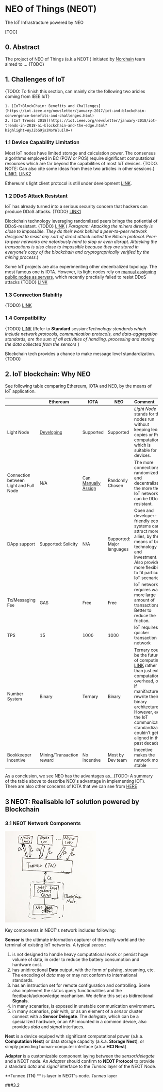 # NEO of Things (NEOT) 

The IoT Infrastracture powered by NEO



[TOC]



## 0. Abstract

The project of NEO of Things (a.k.a NEOT ) initiated by [Norchain](www.norchain.io) team aimed to … {TODO}

## 1. Challenges of IoT

{TODO: To finish this section, can mainly cite the following two aricles coming from IEEE IoT}

	1. [IoT+BlockChain: Benefits and Challenges](https://iot.ieee.org/newsletter/january-2017/iot-and-blockchain-convergence-benefits-and-challenges.html)
	2. [IoT Trends 2018](https://iot.ieee.org/newsletter/january-2018/iot-trends-in-2018-ai-blockchain-and-the-edge.html?highlight=WyJibG9ja2NoYWluIl0=)

### 1.1 Device Capability Limitation

Most IoT nodes have limited storage and calculation power. The consensus algorithms
employed in BC (POW or POS) require significant computational resources which are far beyond the capabilities of most IoT devices. {TODO. NOTE: Can also cite some ideas from these two articles in other sessions.} [LINK1](https://arxiv.org/pdf/1712.02969.pdf), [LINK2](https://arxiv.org/pdf/1608.05187.pdf)

Ethereum's light client protocol is still under development [LINK](https://github.com/ethereum/wiki/wiki/Light-client-protocol). 

### 1.2 DDoS Attack Resistant

IoT has already turned into a serious security concern that hackers can produce DDoS attacks.  {TODO}  [LINK1 ](https://www.iotforall.com/5-worst-iot-hacking-vulnerabilities/) 

Blockchain technology leveraging randomlized peers brings the potiential of DDoS-resistant. {TODO} [LINK](https://venturebeat.com/2017/06/25/how-blockchain-based-apps-and-sites-resist-ddos-attacks/)  ( *Paragram: Attacking the miners directly is close to impossible. They do their work behind a peer-to-peer network designed to resist any sort of direct attack called the Bitcoin protocol. Peer-to-peer networks are notoriously hard to stop or even disrupt. Attacking the transactions is also close to impossible because they are stored in everyone’s copy of the blockchain and cryptographically verified by the mining process.*) 

Some IoT projects are also experimenting other decentralized topology. The most famous one is IOTA. However, its light nodes rely on [manual assigning public nodes as servers](https://www.iotasupport.com/lightwallet.shtml), which recently practially failed to resist DDoS attacks {TODO} [LINK](https://freedman.club/en/cryptocurrency-iota-ddos-attack-revealed-the-problem-of-network-scalability/) 

### 1.3 Connection Stability

{TODO} [LINK](https://iot.ieee.org/newsletter/january-2017/iot-and-blockchain-convergence-benefits-and-challenges.html)



### 1.4 Compatibility

{TODO} [LINK](https://iot.ieee.org/newsletter/march-2017/three-major-challenges-facing-iot.html) (Refer to **Standard** session:*Technology standards which include network protocols, communication protocols, and data-aggregation standards, are the sum of all activities of handling, processing and storing the data collected from the sensors* ) 

Blockchain tech provides a chance to make message level standardization. {TODO}



## 2. IoT blockchain: Why NEO

See following table comparing Ethereum, IOTA and NEO, by the means of IoT application.

|                                        | Ethereum                                                     | IOTA                                                         | NEO                        | Comment                                                      |
| -------------------------------------- | ------------------------------------------------------------ | ------------------------------------------------------------ | -------------------------- | :----------------------------------------------------------- |
| Light Node                             | [Developing](https://github.com/ethereum/wiki/wiki/Light-client-protocol) | Supported                                                    | Supported                  | *Light Node* stands for the nodes run without keeping ledger copies or PoW computation, which is suitable for IoT devices. |
| Connection between Light and Full Node | N/A                                                          | [Can Manually Assign](https://www.iotasupport.com/lightwallet.shtml) | Randomly Chosen            | The more connections randomized and decentralized, the more the IoT network can be DDoS resistant. |
| DApp support                           | Supported: Solicity                                          | N/A                                                          | Supported: Major languages | Open and developer-friendly eco-systems can attract more allies, by the means of both technology and investment. Also provides more flexibility to fit particular IoT scenarios. |
| Tx/Messaging Fee                       | GAS                                                          | Free                                                         | Free                       | IoT network requires way more large amount of transactions. Better to reduce   the friction. |
| TPS                                    | 15                                                           | 1000                                                         | 1000                       | IoT requires quicker transaction network                     |
| Number System                          | Binary                                                       | Ternary                                                      | Binary                     | Ternary could be the future of computing [LINK](https://iota.stackexchange.com/questions/8/why-does-iota-use-a-ternary-number-system) rather than just extra computational overhead, only if manifacturers rewrite their binary architectures. However, even the IoT communication standardization couldn't get aligned in the past decades. |
| Bookkeeper Incentive                   | Mining/Transaction reward                                    | No Incentive                                                 | Most by Dev team           | Incentive makes the network more stable                      |

As a conclusion, we see NEO has the advantages as...{TODO: A summary of the table above to describe NEO's advantage in implementing IOT}. There are also other concerns of IOTA that we can see from [HERE](https://hackernoon.com/why-i-find-iota-deeply-alarming-934f1908194b)



## 3 NEOT: Realisable IoT solution powered by Blockchain



### 3.1 NEOT Network Components

![struBasic](pics/struBasic.JPG "Picture 3-1 NEOT Network Basic Node Structure")

Key components in NEOT's network includes following:

**Sensor** is the ultimate information capturer of the really world and the terminal of existing IoT networks. A typical *sensor*:

1. is not designed to handle heavy computational work or persist huge volume of data, in order to reduce the battery consumption and hardware cost.
2. has unidirectional **Data** output, with the form of pulsing, streaming, etc. The encoding of *data* may or may not conform to international standards. 
3. has an instruction set for remote configuration and controlling. Some also implement the status query functionalities and the feedback/acknowledge machanism. We define this set as bidirectional **Signals**. 
4. in many scenarios, is exposed in unstable communication environment. 
5. in many scenarios, pair with, or as an element of a *sensor* cluster connect with a **Sensor Delegate**. The *delegate*, which can be a specialized hardware, or an API mounted in a common device, also provides *data* and *signal* interfaces.

**Nest** is a device equiped with significant computational power (a.k.a. **Computation Nest**) or data storage capacity (a.k.a. **Storage Nest**), or simply providing human-computer interface (a.k.a **HCI Nest**).

**Adapter** is a customizable component laying between the *sensor*/*delegate* and a NEOT node. An *Adapter* should confirm to **NEOT Protocol** to provide a standard *data* and *signal* interface to the *Tunneo* layer of the NEOT Node.

**Tunneo (TN) ** is  layer in NEOT's node. *Tunneo* layer 



###3.2  